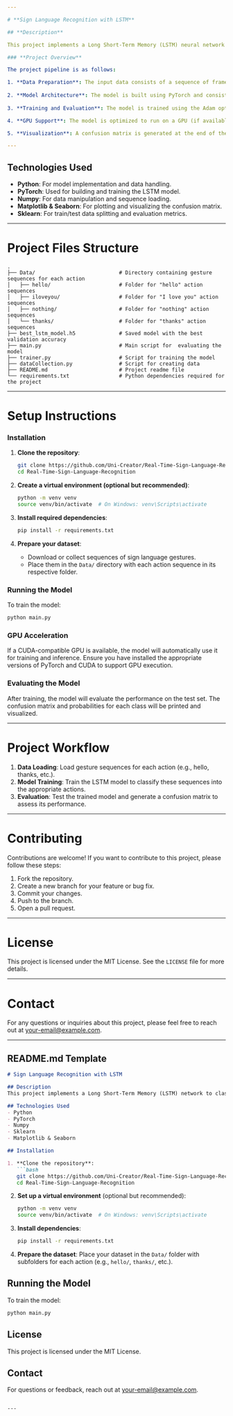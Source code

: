 ```yaml
---

# **Sign Language Recognition with LSTM**

## **Description**

This project implements a Long Short-Term Memory (LSTM) neural network to classify sequences of sign language gestures. The system is trained on a dataset containing sequences of hand gesture frames for different actions in American Sign Language (ASL), such as 'nothing', 'hello', 'thanks', and 'I love you'. The model is designed to recognize these gestures from input sequences and classify them accurately into their respective categories.

### **Project Overview**

The project pipeline is as follows:

1. **Data Preparation**: The input data consists of a sequence of frames, with each frame represented as a numpy array of key points (features). These sequences are pre-processed and stored in a folder structure where each action category contains multiple gesture sequences.
   
2. **Model Architecture**: The model is built using PyTorch and consists of three LSTM layers followed by fully connected (dense) layers. The LSTM layers are designed to capture temporal dependencies in the gesture sequences. The final classification is performed using a softmax activation function to output probabilities for each gesture class.
   
3. **Training and Evaluation**: The model is trained using the Adam optimizer and cross-entropy loss. Training is performed with early stopping to prevent overfitting, and the best model is saved. The performance of the model is evaluated using a confusion matrix and class-wise probabilities on the test set.

4. **GPU Support**: The model is optimized to run on a GPU (if available) for faster computation. This is handled using PyTorch's `torch.device`.

5. **Visualization**: A confusion matrix is generated at the end of the training process to visualize the performance of the model, showing the predicted versus actual gesture categories.

---
```


## **Technologies Used**
- **Python**: For model implementation and data handling.
- **PyTorch**: Used for building and training the LSTM model.
- **Numpy**: For data manipulation and sequence loading.
- **Matplotlib & Seaborn**: For plotting and visualizing the confusion matrix.
- **Sklearn**: For train/test data splitting and evaluation metrics.

---

# **Project Files Structure**
```plaintext
.
├── Data/                           # Directory containing gesture sequences for each action
│   ├── hello/                      # Folder for "hello" action sequences
│   ├── iloveyou/                   # Folder for "I love you" action sequences
│   ├── nothing/                    # Folder for "nothing" action sequences
│   └── thanks/                     # Folder for "thanks" action sequences
├── best_lstm_model.h5              # Saved model with the best validation accuracy
├── main.py                         # Main script for  evaluating the model
├── trainer.py                      # Script for training the model
├── dataCollection.py               # Script for creating data
├── README.md                       # Project readme file
└── requirements.txt                # Python dependencies required for the project
```

---

# **Setup Instructions**

### **Installation**

1. **Clone the repository**:
   ```bash
   git clone https://github.com/Uni-Creator/Real-Time-Sign-Language-Recognition.git
   cd Real-Time-Sign-Language-Recognition
   ```

2. **Create a virtual environment (optional but recommended)**:
   ```bash
   python -m venv venv
   source venv/bin/activate  # On Windows: venv\Scripts\activate
   ```

3. **Install required dependencies**:
   ```bash
   pip install -r requirements.txt
   ```

4. **Prepare your dataset**:
   - Download or collect sequences of sign language gestures.
   - Place them in the `Data/` directory with each action sequence in its respective folder.

### **Running the Model**

To train the model:

```bash
python main.py
```

### **GPU Acceleration**

If a CUDA-compatible GPU is available, the model will automatically use it for training and inference. Ensure you have installed the appropriate versions of PyTorch and CUDA to support GPU execution.

### **Evaluating the Model**

After training, the model will evaluate the performance on the test set. The confusion matrix and probabilities for each class will be printed and visualized.

---

# **Project Workflow**

1. **Data Loading**: Load gesture sequences for each action (e.g., hello, thanks, etc.).
2. **Model Training**: Train the LSTM model to classify these sequences into the appropriate actions.
3. **Evaluation**: Test the trained model and generate a confusion matrix to assess its performance.

---

# **Contributing**

Contributions are welcome! If you want to contribute to this project, please follow these steps:

1. Fork the repository.
2. Create a new branch for your feature or bug fix.
3. Commit your changes.
4. Push to the branch.
5. Open a pull request.

---

# **License**

This project is licensed under the MIT License. See the `LICENSE` file for more details.

---

# **Contact**

For any questions or inquiries about this project, please feel free to reach out at your-email@example.com.

---

## **README.md Template**

```markdown
# Sign Language Recognition with LSTM

## Description
This project implements a Long Short-Term Memory (LSTM) network to classify sequences of hand gestures in sign language. The model is trained to recognize actions such as 'hello', 'thanks', 'nothing', and 'I love you', using a dataset of gesture sequences. The model is built with PyTorch and supports GPU acceleration for efficient training.

## Technologies Used
- Python
- PyTorch
- Numpy
- Sklearn
- Matplotlib & Seaborn

## Installation

1. **Clone the repository**:
   ```bash
   git clone https://github.com/Uni-Creator/Real-Time-Sign-Language-Recognition.git
   cd Real-Time-Sign-Language-Recognition
   ```

2. **Set up a virtual environment** (optional but recommended):
   ```bash
   python -m venv venv
   source venv/bin/activate  # On Windows: venv\Scripts\activate
   ```

3. **Install dependencies**:
   ```bash
   pip install -r requirements.txt
   ```

4. **Prepare the dataset**:
   Place your dataset in the `Data/` folder with subfolders for each action (e.g., `hello/`, `thanks/`, etc.).

## Running the Model
To train the model:
```bash
python main.py
```

## License
This project is licensed under the MIT License.

## Contact
For questions or feedback, reach out at your-email@example.com.
```

---
